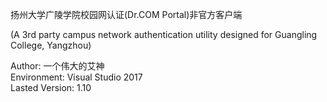 扬州大学广陵学院校园网认证(Dr.COM Portal)非官方客户端

(A 3rd party campus network authentication utility designed for Guangling College, Yangzhou)

Author: 一个伟大的艾神  
Environment: Visual Studio 2017  
Lasted Version: 1.10  
